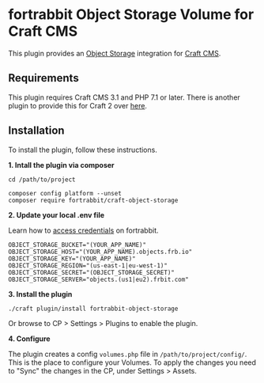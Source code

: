 fortrabbit Object Storage Volume for Craft CMS
==============================================

This plugin provides an [Object Storage](https://help.fortrabbit.com/object-storage) integration for [Craft CMS](https://craftcms.com/).


## Requirements

This plugin requires Craft CMS 3.1 and PHP 7.1 or later. There is another plugin to provide this for Craft 2 over [here](https://github.com/fortrabbit/craft-s3-fortrabbit).



## Installation

To install the plugin, follow these instructions.


**1. Intall the plugin via composer**

```
cd /path/to/project

composer config platform --unset
composer require fortrabbit/craft-object-storage
```

**2. Update your local .env file** 

Learn how to [access credentials](https://help.fortrabbit.com/object-storage#toc-obtaining-credentials) on fortrabbit.

```
OBJECT_STORAGE_BUCKET="(YOUR_APP_NAME)"
OBJECT_STORAGE_HOST="(YOUR_APP_NAME).objects.frb.io"
OBJECT_STORAGE_KEY="(YOUR_APP_NAME)"
OBJECT_STORAGE_REGION="(us-east-1|eu-west-1)"
OBJECT_STORAGE_SECRET="(OBJECT_STORAGE_SECRET)"
OBJECT_STORAGE_SERVER="objects.(us1|eu2).frbit.com"
```

**3. Install the plugin**
```
./craft plugin/install fortrabbit-object-storage
```

Or browse to  CP > Settings > Plugins to enable the plugin.


**4. Configure**

The plugin creates a config `volumes.php` file in `/path/to/project/config/`. This is the place to configure your Volumes.
To apply the changes you need to "Sync" the changes in the CP, under Settings > Assets.


